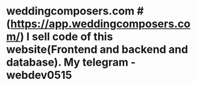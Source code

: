 # weddingcomposers.com # (https://app.weddingcomposers.com/) I sell code of this website(Frontend and backend and database). My telegram - webdev0515

